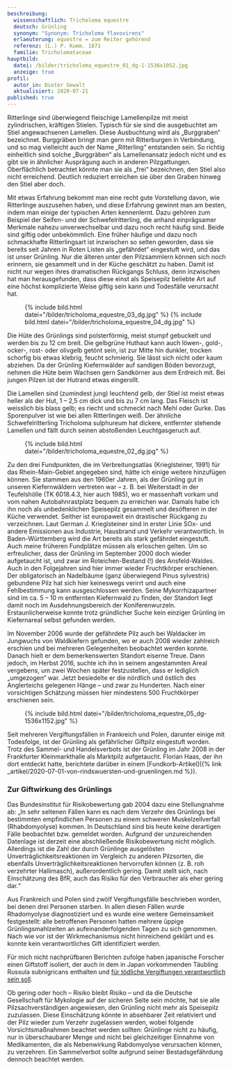 ```yaml
---
beschreibung:
  wissenschaftlich: Tricholoma equestre
  deutsch: Grünling
  synonym: "Synonym: Tricholoma flavovirens"
  erlaeuterung: equestre = zum Reiter gehörend
  referenz: (L.) P. Kumm. 1871
  familie: Tricholomataceae
hauptbild:
  datei: /bilder/tricholoma_equestre_01_dg-1-1536x1052.jpg
  anzeige: true
profil:
  autor_in: Dieter Gewalt
  aktualisiert: 2020-07-21
published: true
---
```


Ritterlinge sind überwiegend fleischige Lamellenpilze mit meist zylindrischen, kräftigen Stielen. Typisch für sie sind die ausgebuchtet am Stiel angewachsenen Lamellen. Diese Ausbuchtung wird als „Burggraben“ bezeichnet. Burggräben bringt man gern mit Ritterburgen in Verbindung, und so mag vielleicht auch der Name „Ritterling“ entstanden sein. So richtig einheitlich sind solche „Burggräben“ als Lamellenansatz jedoch nicht und es gibt sie in ähnlicher Ausprägung auch in anderen Pilzgattungen. Oberflächlich betrachtet könnte man sie als „frei“ bezeichnen, den Stiel also nicht erreichend. Deutlich reduziert erreichen sie über den Graben hinweg den Stiel aber doch.

Mit etwas Erfahrung bekommt man eine recht gute Vorstellung davon, wie Ritterlinge auszusehen haben, und diese Erfahrung gewinnt man am besten, indem man einige der typischen Arten kennenlernt. Dazu gehören zum Beispiel der Seifen- und der Schwefelritterling, die anhand einprägsamer Merkmale nahezu unverwechselbar und dazu noch recht häufig sind. Beide sind giftig oder unbekömmlich. Eine früher häufige und dazu noch schmackhafte Ritterlingsart ist inzwischen so selten geworden, dass sie bereits seit Jahren in Roten Listen als „gefährdet“ eingestuft wird, und das ist unser Grünling. Nur die älteren unter den Pilzsammlern können sich noch erinnern, sie gesammelt und in der Küche geschätzt zu haben. Damit ist nicht nur wegen ihres dramatischen Rückgangs Schluss, denn inzwischen hat man herausgefunden, dass diese einst als Speisepilz beliebte Art auf eine höchst komplizierte Weise giftig sein kann und Todesfälle verursacht hat.

<div class="figure">
  <figure>
    {% include bild.html datei="/bilder/tricholoma_equestre_03_dg.jpg" %}
    {% include bild.html datei="/bilder/tricholoma_equestre_04_dg.jpg" %}
  </figure>
</div>

Die Hüte des Grünlings sind polsterförmig, meist stumpf gebuckelt und werden bis zu 12 cm breit. Die gelbgrüne Huthaut kann auch löwen-, gold-, ocker-, rost- oder olivgelb getönt sein, ist zur Mitte hin dunkler, trocken schorfig bis etwas klebrig, feucht schmierig. Sie lässt sich nicht oder kaum abziehen. Da der Grünling Kiefernwälder auf sandigen Böden bevorzugt, nehmen die Hüte beim Wachsen gern Sandkörner aus dem Erdreich mit. Bei jungen Pilzen ist der Hutrand etwas eingerollt.

Die Lamellen sind (zumindest jung) leuchtend gelb, der Stiel ist meist etwas heller als der Hut, 1 – 2,5 cm dick und bis zu 7 cm lang. Das Fleisch ist weisslich bis blass gelb; es riecht und schmeckt nach Mehl oder Gurke. Das Sporenpulver ist wie bei allen Ritterlingen weiß. Der ähnliche Schwefelritterling Tricholoma sulphureum hat dickere, entfernter stehende Lamellen und fällt durch seinen abstoßenden Leuchtgasgeruch auf.

<div class="figure">
  <figure>
    {% include bild.html datei="/bilder/tricholoma_equestre_02_dg.jpg" %}
  </figure>
</div>

Zu den drei Fundpunkten, die im Verbreitungsatlas (Krieglsteiner, 1991) für das Rhein-Main-Gebiet angegeben sind, hätte ich einige weitere hinzufügen können. Sie stammen aus den 1960er Jahren, als der Grünling gut in unseren Kiefernwäldern vertreten war – z. B. bei Weiterstadt in der Teufelshölle (TK 6018.4.3, hier auch 1985), wo er massenhaft vorkam und vom nahen Autobahnrastplatz bequem zu erreichen war. Damals habe ich ihn noch als unbedenklichen Speisepilz gesammelt und desöfteren in der Küche verwendet. Seither ist europaweit ein drastischer Rückgang zu verzeichnen. Laut German J. Krieglsteiner sind in erster Linie SOx- und andere Emissionen aus Industrie, Hausbrand und Verkehr verantwortlich. In Baden-Württemberg wird die Art bereits als stark gefährdet eingestuft. Auch meine früheren Fundplätze müssen als erloschen gelten. Um so erfreulicher, dass der Grünling im September 2000 doch wieder aufgetaucht ist, und zwar im Roteichen-Bestand (!) des Ansfeld-Waldes. Auch in den Folgejahren sind hier immer wieder Fruchtkörper erschienen. Der obligatorisch an Nadelbäume (ganz überwiegend Pinus sylvestris) gebundene Pilz hat sich hier keineswegs verirrt und auch eine Fehlbestimmung kann ausgeschlossen werden. Seine Mykorrhizapartner sind im ca. 5 – 10 m entfernten Kiefernwald zu finden, der Standort liegt damit noch im Ausdehnungsbereich der Koniferenwurzeln. Erstaunlicherweise konnte trotz gründlicher Suche kein einziger Grünling im Kiefernareal selbst gefunden werden.

Im November 2006 wurde der gefährdete Pilz auch bei Waldacker im Jungwuchs von Waldkiefern gefunden, wo er auch 2008 wieder zahlreich erschien und bei mehreren Gelegenheiten beobachtet werden konnte. Danach hielt er dem bemerkenswerten Standort eiserne Treue. Dann jedoch, im Herbst 2016, suchte ich ihn in seinem angestammten Areal vergebens, um zwei Wochen später festzustellen, dass er lediglich „umgezogen“ war. Jetzt besiedelte er die nördlich und östlich des Anglerteichs gelegenen Hänge – und zwar zu Hunderten. Nach einer vorsichtigen Schätzung müssen hier mindestens 500 Fruchtkörper erschienen sein.

<div class="figure">
  <figure>
    {% include bild.html datei="/bilder/tricholoma_equestre_05_dg-1536x1152.jpg" %}
  </figure>
</div>

Seit mehreren Vergiftungsfällen in Frankreich und Polen, darunter einige mit Todesfolge, ist der Grünling als gefährlicher Giftpilz eingestuft worden. Trotz des Sammel- und Handelsverbots ist der Grünling im Jahr 2008 in der Frankfurter Kleinmarkthalle als Marktpilz aufgetaucht. Florian Haas, der ihn dort entdeckt hatte, berichtete darüber in einem [Fundkorb-Artikel]({% link _artikel/2020-07-01-von-rindswuersten-und-gruenlingen.md %}).
 
### Zur Giftwirkung des Grünlings

Das Bundesinstitut für Risikobewertung gab 2004 dazu eine Stellungnahme ab: „In sehr seltenen Fällen kann es nach dem Verzehr des Grünlings bei bestimmten empfindlichen Personen zu einem schweren Muskelzellverfall (Rhabdomyolyse) kommen. In Deutschland sind bis heute keine derartigen Fälle beobachtet bzw. gemeldet worden. Aufgrund der unzureichenden Datenlage ist derzeit eine abschließende Risikobewertung nicht möglich. Allerdings ist die Zahl der durch Grünlinge ausgelösten Unverträglichkeitsreaktionen im Vergleich zu anderen Pilzsorten, die ebenfalls Unverträglichkeitsreaktionen hervorrufen können (z. B. roh verzehrter Hallimasch), außerordentlich gering. Damit stellt sich, nach Einschätzung des BfR, auch das Risiko für den Verbraucher als eher gering dar.“

Aus Frankreich und Polen sind zwölf Vergiftungsfälle beschrieben worden, bei denen drei Personen starben. In allen diesen Fällen wurde Rhadomyolyse diagnostiziert und es wurde eine weitere Gemeinsamkeit festgestellt: alle betroffenen Personen hatten mehrere üppige Grünlingsmahlzeiten an aufeinanderfolgenden Tagen zu sich genommen. Nach wie vor ist der Wirkmechanismus nicht hinreichend geklärt und es konnte kein verantwortliches Gift identifiziert werden.

Für mich nicht nachprüfbaren Berichten zufolge haben japanische Forscher einen Giftstoff isoliert, der auch in dem in Japan vorkommenden Täubling Russula subnigricans enthalten und [für tödliche Vergiftungen verantwortlich sein soll](https://www.welt.de/wissenschaft/article3797449/Ursache-fuer-mysterioese-Pilzvergiftungen-entdeckt.html).

Ob gering oder hoch – Risiko bleibt Risiko – und da die Deutsche Gesellschaft für Mykologie auf der sicheren Seite sein möchte, hat sie alle Pilzsachverständigen angewiesen, den Grünling nicht mehr als Speisepilz zuzulassen. Diese Einschätzung könnte in absehbarer Zeit relativiert und der Pilz wieder zum Verzehr zugelassen werden, wobei folgende Vorsichtsmaßnahmen beachtet werden sollten: Grünlinge nicht zu häufig, nur in überschaubarer Menge und nicht bei gleichzeitiger Einnahme von Medikamenten, die als Nebenwirkung Rabdomyolyse verursachen können, zu verzehren. Ein Sammelverbot sollte aufgrund seiner Bestadsgefährdung dennoch beachtet werden.

